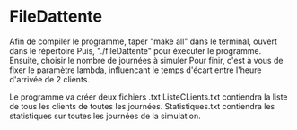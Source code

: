 # FileDattente
Afin de compiler le programme, taper "make all" dans le terminal, ouvert dans le répertoire
Puis, "./fileDattente" pour éxecuter le programme.
Ensuite, choisir le nombre de journées à simuler
Pour finir, c'est à vous de fixer le paramètre lambda, influencant le temps d'écart entre l'heure d'arrivée de 2 clients.

Le programme va créer deux fichiers .txt
ListeCLients.txt contiendra la liste de tous les clients de toutes les journées.
Statistiques.txt contiendra les statistiques sur toutes les journées de la simulation.
